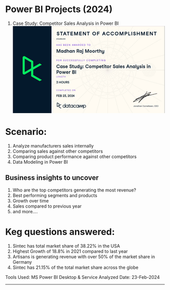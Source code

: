 # Power BI Projects (2024)

1) Case Study: Competitor Sales Analysis in Power BI
![alt text](PBI-case-study-1.JPG)
# Scenario: 

1) Analyze manufacturers sales internally
2) Comparing sales against other competitors
3) Comparing product performance against other competitors
4) Data Modeling in Power BI

## Business insights to uncover
1) Who are the top competitors generating the most revenue? 
2) Best performing segments and products 
3) Growth over time 
4) Sales compared to previous year
5) and more....

# Keg questions answered:
1) Sintec has total market share of 38.22% in the USA 
2) Highest Growth of 18.8% in 2021 compared to last year
3) Artisans is generating revenue with over 50% of the market share in Germany 
4) Sintec has 21.15% of the total market share across the globe

Tools Used: MS Power BI Desktop & Service
Analyzed Date: 23-Feb-2024
************************************************************************************


